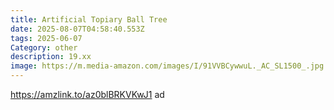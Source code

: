 ```yaml
---
title: Artificial Topiary Ball Tree
date: 2025-08-07T04:58:40.553Z
tags: 2025-06-07
Category: other
description: 19.xx
image: https://m.media-amazon.com/images/I/91VVBCywwuL._AC_SL1500_.jpg
---
```

https://amzlink.to/az0blBRKVKwJ1 ad